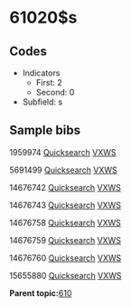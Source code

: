 # 61020$s

## Codes

-   Indicators
    -   First: 2
    -   Second: 0
-   Subfield: s

## Sample bibs

1959974 [Quicksearch](https://search.library.yale.edu/catalog/1959974) [VXWS](http://prodorbis.library.yale.edu:7014/vxws/GetHoldingsService?bibId=1959974)

5691499 [Quicksearch](https://search.library.yale.edu/catalog/5691499) [VXWS](http://prodorbis.library.yale.edu:7014/vxws/GetHoldingsService?bibId=5691499)

14676742 [Quicksearch](https://search.library.yale.edu/catalog/14676742) [VXWS](http://prodorbis.library.yale.edu:7014/vxws/GetHoldingsService?bibId=14676742)

14676743 [Quicksearch](https://search.library.yale.edu/catalog/14676743) [VXWS](http://prodorbis.library.yale.edu:7014/vxws/GetHoldingsService?bibId=14676743)

14676758 [Quicksearch](https://search.library.yale.edu/catalog/14676758) [VXWS](http://prodorbis.library.yale.edu:7014/vxws/GetHoldingsService?bibId=14676758)

14676759 [Quicksearch](https://search.library.yale.edu/catalog/14676759) [VXWS](http://prodorbis.library.yale.edu:7014/vxws/GetHoldingsService?bibId=14676759)

14676760 [Quicksearch](https://search.library.yale.edu/catalog/14676760) [VXWS](http://prodorbis.library.yale.edu:7014/vxws/GetHoldingsService?bibId=14676760)

15655880 [Quicksearch](https://search.library.yale.edu/catalog/15655880) [VXWS](http://prodorbis.library.yale.edu:7014/vxws/GetHoldingsService?bibId=15655880)

**Parent topic:**[610](../../tags/610/610.md)

